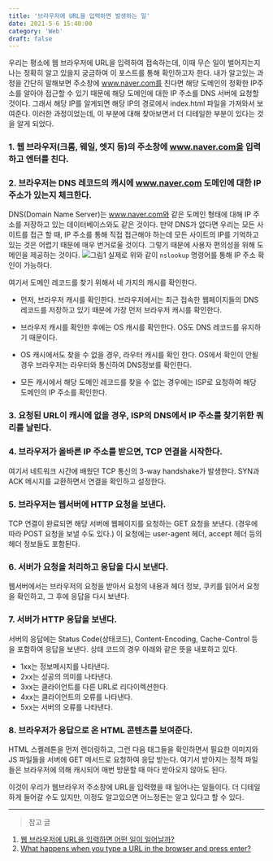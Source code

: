 ```yaml
---
title: '브라우저에 URL을 입력하면 발생하는 일'
date: 2021-5-6 15:40:00
category: 'Web'
draft: false
---
```


우리는 평소에 웹 브라우저에 URL을 입력하여 접속하는데, 이때 무슨 일이 벌어지는지 나는 정확히 알고 있을지 궁금하여 이 포스트를 통해 확인하고자 한다. 내가 알고있는 과정을 간단히 말해보면 주소창에 www.naver.com를 친다면 해당 도메인의 정확한 IP주소를 알아야 접근할 수 있기 때문에 해당 도메인에 대한 IP 주소를 DNS 서버에 요청할 것이다. 그래서 해당 IP를 알게되면 해당 IP의 경로에서 index.html 파일을 가져와서 보여준다. 이러한 과정이었는데, 이 부분에 대해 찾아보면서 더 디테일한 부분이 있다는 것을 알게 되었다.

### 1. 웹 브라우저(크롬, 웨일, 엣지 등)의 주소창에 www.naver.com을 입력하고 엔터를 친다.

### 2. 브라우저는 DNS 레코드의 캐시에 www.naver.com 도메인에 대한 IP 주소가 있는지 체크한다.

DNS(Domain Name Server)는 www.naver.com와 같은 도메인 형태에 대해 IP 주소를 저장하고 있는 데이터베이스와도 같은 것이다. 만약 DNS가 없다면 우리는 모든 사이트를 접근 할 때, IP 주소를 통해 직접 접근해야 하는데 모든 사이트의 IP를 기억하고 있는 것은 어렵기 때문에 매우 번거로울 것이다. 그렇기 때문에 사용자 편의성을 위해 도메인을 제공하는 것이다.
![그림1](https://ifh.cc/g/Mx2pMU.png)
실제로 위와 같이 `nslookup` 명령어를 통해 IP 주소 확인이 가능하다.

여기서 도메인 레코드를 찾기 위해서 네 가지의 캐시를 확인한다.

- 먼저, 브라우저 캐시를 확인한다. 브라우저에서는 최근 접속한 웹페이지들의 DNS 레코드를 저장하고 있기 때문에 가장 먼저 브라우저 캐시를 확인한다.

- 브라우저 캐시를 확인한 후에는 OS 캐시를 확인한다. OS도 DNS 레코드를 유지하기 때문이다.

- OS 캐시에서도 찾을 수 없을 경우, 라우터 캐시를 확인 한다. OS에서 확인이 안될 경우 브라우저는 라우터와 통신하여 DNS정보를 확인한다.

- 모든 캐시에서 해당 도메인 레코드를 찾을 수 없는 경우에는 ISP로 요청하여 해당 도메인의 IP 주소를 확인한다.

### 3. 요청된 URL이 캐시에 없을 경우, ISP의 DNS에서 IP 주소를 찾기위한 쿼리를 날린다.

### 4. 브라우저가 올바른 IP 주소를 받으면, TCP 연결을 시작한다.

여기서 네트워크 시간에 배웠던 TCP 통신의 3-way handshake가 발생한다. SYN과 ACK 메시지를 교환하면서 연결을 확인하고 설정한다.

### 5. 브라우저는 웹서버에 HTTP 요청을 보낸다.

TCP 연결이 완료되면 해당 서버에 웹페이지를 요청하는 GET 요청을 보낸다. (경우에 따라 POST 요청을 보낼 수도 있다.) 이 요청에는 user-agent 헤더, accept 헤더 등의 헤더 정보들도 포함된다.

### 6. 서버가 요청을 처리하고 응답을 다시 보낸다.

웹서버에서는 브라우저의 요청을 받아서 요청의 내용과 헤더 정보, 쿠키를 읽어서 요청을 확인하고, 그 후에 응답을 다시 보낸다.

### 7. 서버가 HTTP 응답을 보낸다.

서버의 응답에는 Status Code(상태코드), Content-Encoding, Cache-Control 등을 포함하여 응답을 보낸다. 상태 코드의 경우 아래와 같은 뜻을 내포하고 있다.

- 1xx는 정보메시지를 나타낸다.
- 2xx는 성공의 의미를 나타낸다.
- 3xx는 클라이언트를 다른 URL로 리다이렉션한다.
- 4xx는 클라이언트의 오류를 나타낸다.
- 5xx는 서버의 오류를 나타낸다.

### 8. 브라우저가 응답으로 온 HTML 콘텐츠를 보여준다.

HTML 스켈레톤을 먼저 렌더링하고, 그런 다음 태그들을 확인하면서 필요한 이미지와 JS 파일들을 서버에 GET 메서드로 요청하여 응답 받는다. 여기서 받아지는 정적 파일들은 브라우저에 의해 캐시되어 매번 방문할 때 마다 받아오지 않아도 된다.

이것이 우리가 웹브라우저 주소창에 URL을 입력했을 때 일어나는 일들이다. 더 디테일하게 들어갈 수도 있지만, 이정도 알고있으면 어느정돈는 알고 있다고 할 수 있다.

---

> 참고 글

1. [웹 브라우저에 URL을 입력하면 어떤 일이 일어날까?](https://owlgwang.tistory.com/1)
2. [What happens when you type a URL in the browser and press enter?](https://medium.com/@maneesha.wijesinghe1/what-happens-when-you-type-an-url-in-the-browser-and-press-enter-bb0aa2449c1a)
